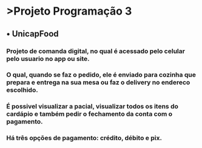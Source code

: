 # >Projeto Programação 3



## • UnicapFood





### Projeto de comanda digital, no qual é acessado pelo celular pelo usuario no app ou site. 
### O qual, quando se faz o pedido, ele é enviado para cozinha que prepara e entrega na sua mesa ou faz o delivery no endereco escolhido. 
### É possivel visualizar a pacial, visualizar todos os itens do cardápio e também pedir o fechamento da conta com o pagamento.
### Há três opções de pagamento: crédito, débito e pix.

